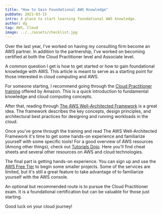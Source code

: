 ```yaml
---
title: "How to Gain Foundational AWS Knowledge"
pubDate: 2021-03-15
intro: A place to start learning foundational AWS knowledge.
author: dg
tag: AWS, Cloud
image: ../../assets/checklist.jpg
---
```


Over the last year, I've worked on having my consulting firm become an AWS partner. In addition to the partnership, I've worked on becoming certified at both the Cloud Practitioner level and Associate level.

A common question I get is how to get started or how to gain foundational knowledge with AWS. This article is meant to serve as a starting point for those interested in cloud computing and AWS.

For someone starting, I recommend going through the [Cloud Practitioner training](https://aws.amazon.com/training/learn-about/cloud-practitioner/) offered by Amazon. This is a quick introduction to fundamental knowledge and cloud computing concepts.

After that, reading through [The AWS Well-Architected Framework](https://aws.amazon.com/architecture/well-architected/?wa-lens-whitepapers.sort-by=item.additionalFields.sortDate&wa-lens-whitepapers.sort-order=desc) is a great idea. The framework describes the key concepts, design principles, and architectural best practices for designing and running workloads in the cloud.

Once you've gone through the training and read The AWS Well-Architected Framework it's time to get some hands-on experience and familiarize yourself with some specific tools! For a good overview of AWS resources (Among other things), check out [Tutorials Dojo](https://tutorialsdojo.com/). Here you'll find cheat sheets and several other resources on AWS and cloud technologies.

The final part is getting hands-on experience. You can sign up and use the [AWS Free Tier](https://aws.amazon.com/free/?all-free-tier.sort-by=item.additionalFields.SortRank&all-free-tier.sort-order=asc) to begin some smaller projects. Some of the services are limited, but it's still a great feature to take advantage of to familiarize yourself with the AWS console.

An optional but recommended route is to pursue the Cloud Practitioner exam. It is a foundational certification but can be valuable for those just starting.

Good luck on your cloud journey!